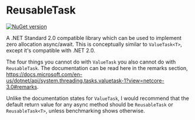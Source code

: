 # ReusableTask

[![NuGet version](https://badge.fury.io/nu/reusabletasks.svg)](https://badge.fury.io/nu/reusabletasks)

A .NET Standard 2.0 compatible library which can be used to implement zero allocation async/await. This is conceptually similar to `ValueTask<T>`, except it's compatible with .NET 2.0.

The four things you cannot do with `ValueTask` you also cannot do with `ReusableTask`. The documentation can be read here in the remarks section, https://docs.microsoft.com/en-us/dotnet/api/system.threading.tasks.valuetask-1?view=netcore-3.0#remarks.

Unlike the documentation states for `ValueTask`, I would recommend that the default return value for any async method should be `ReusableTask` or `ReusableTask<T>`, unless benchmarking shows otherwise.
